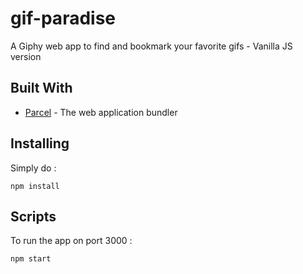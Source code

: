 # gif-paradise
A Giphy web app to find and bookmark your favorite gifs - Vanilla JS version 

## Built With

* [Parcel](https://parceljs.org) - The web application bundler

## Installing

Simply do :

```
npm install
```

## Scripts

To run the app on port 3000 :

```
npm start
```

